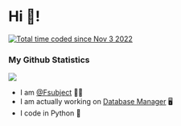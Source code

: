 # Hi 👋!
<a href="https://wakatime.com/@98d42707-b111-437c-8c48-2a5b1bfe2e1a"><img src="https://wakatime.com/badge/user/98d42707-b111-437c-8c48-2a5b1bfe2e1a.svg" alt="Total time coded since Nov 3 2022" /></a>

### My Github Statistics
<img src="https://github-readme-stats.vercel.app/api?username=fsubject&show_icons=true&theme=dark"/>

- I am <a href="https://github.com/Fsubject">@Fsubject</a> 🧑‍💻
- I am actually working on <a href="https://github.com/Fsubject/Database-Manager">Database Manager</a> 🖥️
- I code in Python 🐍
